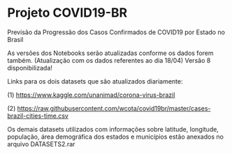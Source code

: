 # Projeto COVID19-BR
Previsão da Progressão dos Casos Confirmados de COVID19 por Estado no Brasil

As versões dos Notebooks serão atualizadas conforme os dados forem também. (Atualização com os dados referentes ao dia 18/04)
Versão 8 disponibilizada!

Links para os dois datasets que são atualizados diariamente:

(1) https://www.kaggle.com/unanimad/corona-virus-brazil

(2) https://raw.githubusercontent.com/wcota/covid19br/master/cases-brazil-cities-time.csv

Os demais datasets utilizados com informações sobre latitude, longitude, população, área demográfica dos estados e municípios estão anexados no arquivo DATASETS2.rar
